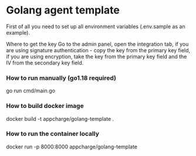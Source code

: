 # Golang agent template

First of all you need to set up all environment variables (.env.sample as an example).

Where to get the key
Go to the admin panel, open the integration tab, if you are using signature authentication - copy the key from the primary key field, if you are using encryption, take the key from the primary key field and the IV from the secondary key field.

### How to run manually (go1.18 required)
go run cmd/main.go

### How to build docker image
docker build -t appcharge/golang-template .

### How to run the container locally
docker run -p 8000:8000 appcharge/golang-template